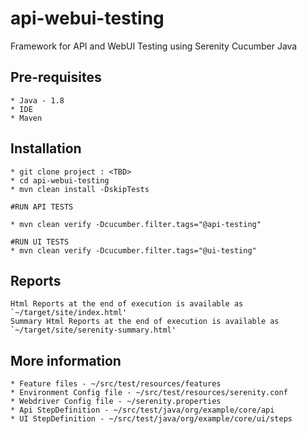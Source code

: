 # api-webui-testing
Framework for API and WebUI Testing using Serenity Cucumber Java

## Pre-requisites
 ```
* Java - 1.8
* IDE
* Maven
```

## Installation
 ```
* git clone project : <TBD>
* cd api-webui-testing
* mvn clean install -DskipTests

#RUN API TESTS

* mvn clean verify -Dcucumber.filter.tags="@api-testing"

#RUN UI TESTS
* mvn clean verify -Dcucumber.filter.tags="@ui-testing"

```

## Reports

```
Html Reports at the end of execution is available as `~/target/site/index.html'
Summary Html Reports at the end of execution is available as `~/target/site/serenity-summary.html'
```

## More information

```
* Feature files - ~/src/test/resources/features
* Environment Config file - ~/src/test/resources/serenity.conf
* Webdriver Config file - ~/serenity.properties
* Api StepDefinition - ~/src/test/java/org/example/core/api
* UI StepDefinition - ~/src/test/java/org/example/core/ui/steps


```
